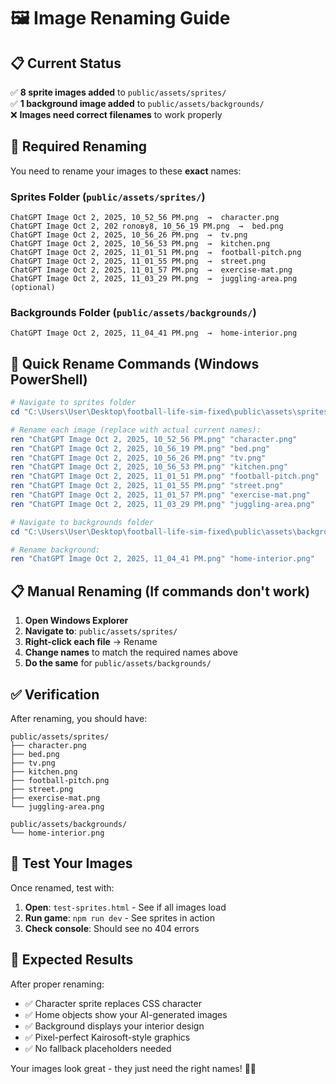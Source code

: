 # 🖼️ Image Renaming Guide

## 📋 **Current Status**
✅ **8 sprite images added** to `public/assets/sprites/`  
✅ **1 background image added** to `public/assets/backgrounds/`  
❌ **Images need correct filenames** to work properly

## 🔄 **Required Renaming**

You need to rename your images to these **exact** names:

### **Sprites Folder** (`public/assets/sprites/`)
```
ChatGPT Image Oct 2, 2025, 10_52_56 PM.png  →  character.png
ChatGPT Image Oct 2, 202 голову8, 10_56_19 PM.png  →  bed.png
ChatGPT Image Oct 2, 2025, 10_56_26 PM.png  →  tv.png
ChatGPT Image Oct 2, 2025, 10_56_53 PM.png  →  kitchen.png
ChatGPT Image Oct 2, 2025, 11_01_51 PM.png  →  football-pitch.png
ChatGPT Image Oct 2, 2025, 11_01_55 PM.png  →  street.png
ChatGPT Image Oct 2, 2025, 11_01_57 PM.png  →  exercise-mat.png
ChatGPT Image Oct 2, 2025, 11_03_29 PM.png  →  juggling-area.png (optional)
```

### **Backgrounds Folder** (`public/assets/backgrounds/`)
```
ChatGPT Image Oct 2, 2025, 11_04_41 PM.png  →  home-interior.png
```

## 🚀 **Quick Rename Commands** (Windows PowerShell)

```powershell
# Navigate to sprites folder
cd "C:\Users\User\Desktop\football-life-sim-fixed\public\assets\sprites"

# Rename each image (replace with actual current names):
ren "ChatGPT Image Oct 2, 2025, 10_52_56 PM.png" "character.png"
ren "ChatGPT Image Oct 2, 2025, 10_56_19 PM.png" "bed.png"
ren "ChatGPT Image Oct 2, 2025, 10_56_26 PM.png" "tv.png"
ren "ChatGPT Image Oct 2, 2025, 10_56_53 PM.png" "kitchen.png"
ren "ChatGPT Image Oct 2, 2025, 11_01_51 PM.png" "football-pitch.png"
ren "ChatGPT Image Oct 2, 2025, 11_01_55 PM.png" "street.png"
ren "ChatGPT Image Oct 2, 2025, 11_01_57 PM.png" "exercise-mat.png"
ren "ChatGPT Image Oct 2, 2025, 11_03_29 PM.png" "juggling-area.png"

# Navigate to backgrounds folder
cd "C:\Users\User\Desktop\football-life-sim-fixed\public\assets\backgrounds"

# Rename background:
ren "ChatGPT Image Oct 2, 2025, 11_04_41 PM.png" "home-interior.png"
```

## 📋 **Manual Renaming** (If commands don't work)

1. **Open Windows Explorer**
2. **Navigate to**: `public/assets/sprites/`
3. **Right-click each file** → Rename
4. **Change names** to match the required names above
5. **Do the same** for `public/assets/backgrounds/`

## ✅ **Verification**

After renaming, you should have:
```
public/assets/sprites/
├── character.png
├── bed.png
├── tv.png
├── kitchen.png
├── football-pitch.png
├── street.png
├── exercise-mat.png
└── juggling-area.png

public/assets/backgrounds/
└── home-interior.png
```

## 🧪 **Test Your Images**

Once renamed, test with:
1. **Open**: `test-sprites.html` - See if all images load
2. **Run game**: `npm run dev` - See sprites in action
3. **Check console**: Should see no 404 errors

## 🎯 **Expected Results**

After proper renaming:
- ✅ Character sprite replaces CSS character
- ✅ Home objects show your AI-generated images
- ✅ Background displays your interior design
- ✅ Pixel-perfect Kairosoft-style graphics
- ✅ No fallback placeholders needed

Your images look great - they just need the right names! 🎨✨
